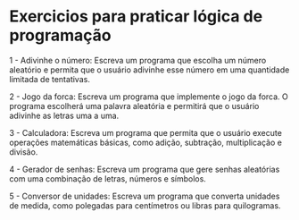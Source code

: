 <h1>Exercicios para praticar lógica de programação</h1>


1 - Adivinhe o número: Escreva um programa que escolha um número aleatório e permita que o usuário adivinhe esse número em uma quantidade limitada de tentativas.

2 - Jogo da forca: Escreva um programa que implemente o jogo da forca. O programa escolherá uma palavra aleatória e permitirá que o usuário adivinhe as letras uma a uma.

3 - Calculadora: Escreva um programa que permita que o usuário execute operações matemáticas básicas, como adição, subtração, multiplicação e divisão.

4 - Gerador de senhas: Escreva um programa que gere senhas aleatórias com uma combinação de letras, números e símbolos.

5 - Conversor de unidades: Escreva um programa que converta unidades de medida, como polegadas para centímetros ou libras para quilogramas.
